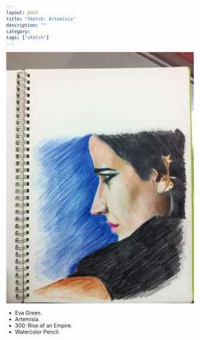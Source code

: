 ```yaml
---
layout: post
title: "Sketch: Artemisia"
description: ""
category:
tags: ["sketch"]
---
```


![Artemisia](/assets/images/sketch-000-artemisia.jpg)

* Eva Green.
* Artemisia.
* 300: Rise of an Empire.
* Watercolor Pencil.
